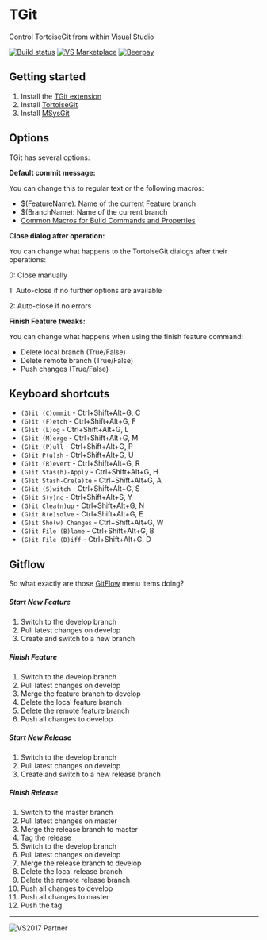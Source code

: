 # TGit
Control TortoiseGit from within Visual Studio

[![Build status](https://ci.appveyor.com/api/projects/status/9qp6jfgql4irdy30?svg=true)](https://ci.appveyor.com/project/sboulema/tgit) 
[![VS Marketplace](http://vsmarketplacebadge.apphb.com/version-short/SamirBoulema.TGit.svg)](https://visualstudiogallery.msdn.microsoft.com/132a30d8-f318-4a53-8386-2c9fe52d77a1)
[![Beerpay](https://beerpay.io/sboulema/TGit/badge.svg?style=flat)](https://beerpay.io/sboulema/TGit)

## Getting started
1. Install the [TGit extension](https://visualstudiogallery.msdn.microsoft.com/132a30d8-f318-4a53-8386-2c9fe52d77a1)
2. Install [TortoiseGit](https://code.google.com/p/tortoisegit/)
3. Install [MSysGit](http://msysgit.github.io/)

## Options
TGit has several options: 

**Default commit message:**

You can change this to regular text or the following macros:
- $(FeatureName): Name of the current Feature branch
- $(BranchName): Name of the current branch
- [Common Macros for Build Commands and Properties](https://msdn.microsoft.com/en-us/library/c02as0cs.aspx)

**Close dialog after operation:**

You can change what happens to the TortoiseGit dialogs after their operations:

0: Close manually

1: Auto-close if no further options are available

2: Auto-close if no errors 

**Finish Feature tweaks:**

You can change what happens when using the finish feature command:
- Delete local branch (True/False)
- Delete remote branch (True/False)
- Push changes (True/False)

## Keyboard shortcuts

* `(G)it (C)ommit` - Ctrl+Shift+Alt+G, C
* `(G)it (F)etch` - Ctrl+Shift+Alt+G, F
* `(G)it (L)og` - Ctrl+Shift+Alt+G, L
* `(G)it (M)erge` - Ctrl+Shift+Alt+G, M
* `(G)it (P)ull` - Ctrl+Shift+Alt+G, P
* `(G)it P(u)sh` - Ctrl+Shift+Alt+G, U
* `(G)it (R)evert` - Ctrl+Shift+Alt+G, R
* `(G)it Stas(h)-Apply` - Ctrl+Shift+Alt+G, H
* `(G)it Stash-Cre(a)te` - Ctrl+Shift+Alt+G, A
* `(G)it (S)witch` - Ctrl+Shift+Alt+G, S
* `(G)it S(y)nc` - Ctrl+Shift+Alt+S, Y
* `(G)it Clea(n)up` - Ctrl+Shift+Alt+G, N
* `(G)it R(e)solve` - Ctrl+Shift+Alt+G, E
* `(G)it Sho(w) Changes` - Ctrl+Shift+Alt+G, W
* `(G)it File (B)lame` - Ctrl+Shift+Alt+G, B
* `(G)it File (D)iff` - Ctrl+Shift+Alt+G, D

## Gitflow
So what exactly are those [GitFlow](http://nvie.com/posts/a-successful-git-branching-model/) menu items doing?

##### Start New Feature
1. Switch to the develop branch
2. Pull latest changes on develop
3. Create and switch to a new branch

##### Finish Feature
1. Switch to the develop branch
2. Pull latest changes on develop
3. Merge the feature branch to develop
4. Delete the local feature branch
5. Delete the remote feature branch
6. Push all changes to develop

##### Start New Release
1. Switch to the develop branch
2. Pull latest changes on develop
3. Create and switch to a new release branch

##### Finish Release
1. Switch to the master branch
2. Pull latest changes on master
3. Merge the release branch to master
4. Tag the release
5. Switch to the develop branch
6. Pull latest changes on develop
7. Merge the release branch to develop
8. Delete the local release branch
9. Delete the remote release branch
10. Push all changes to develop
11. Push all changes to master
12. Push the tag

---

![VS2017 Partner](http://i.imgur.com/wlgwRF1.png)

